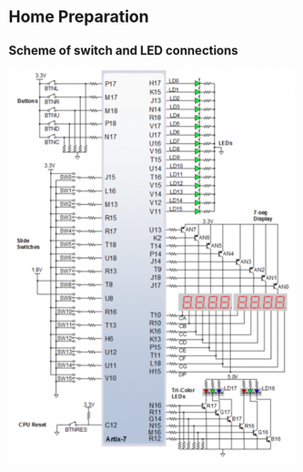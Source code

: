 # **Home Preparation**

## **Scheme of switch and LED connections**
![](https://github.com/xzdraz12/digital-electronics-1/blob/main/labs/03-vivado/Snimek_obrazovky_2022-02-28_v_10.png)
